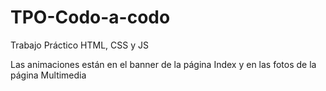 # TPO-Codo-a-codo
Trabajo Práctico HTML, CSS y JS

Las animaciones están en el banner de la página Index y en las fotos de la página Multimedia
